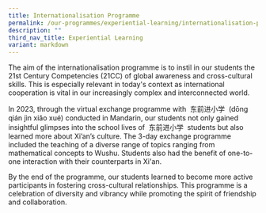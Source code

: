 ```yaml
---
title: Internationalisation Programme
permalink: /our-programmes/experiential-learning/internationalisation-programme/
description: ""
third_nav_title: Experiential Learning
variant: markdown
---
```


The aim of the internationalisation programme is to instil in our students the 21st Century Competencies (21CC) of global awareness and cross-cultural skills. This is especially relevant in today's context as international cooperation is vital in our increasingly complex and interconnected world.  
  
In 2023, through the virtual exchange programme with  东前进小学  (dōng qián jìn xiǎo xué) conducted in Mandarin, our students not only gained insightful glimpses into the school lives of  东前进小学  students but also learned more about Xi’an’s culture. The 3-day exchange programme included the teaching of a diverse range of topics ranging from mathematical concepts to Wushu. Students also had the benefit of one-to-one interaction with their counterparts in Xi'an.  
  
By the end of the programme, our students learned to become more active participants in fostering cross-cultural relationships. This programme is a celebration of diversity and vibrancy while promoting the spirit of friendship and collaboration.